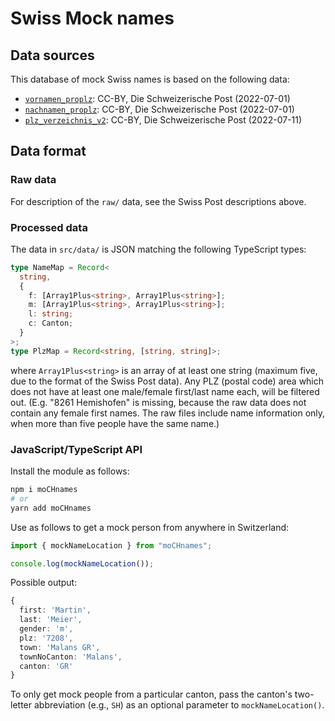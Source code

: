 # Swiss Mock names

## Data sources

This database of mock Swiss names is based on the following data:

- [`vornamen_proplz`](https://swisspost.opendatasoft.com/explore/dataset/vornamen_proplz/information/):
  CC-BY, Die Schweizerische Post (2022-07-01)
- [`nachnamen_proplz`](https://swisspost.opendatasoft.com/explore/dataset/nachnamen_proplz/information/):
  CC-BY, Die Schweizerische Post (2022-07-01)
- [`plz_verzeichnis_v2`](https://swisspost.opendatasoft.com/explore/dataset/plz_verzeichnis_v2/information/):
  CC-BY, Die Schweizerische Post (2022-07-11)

## Data format

### Raw data

For description of the `raw/` data, see the Swiss Post descriptions above.

### Processed data

The data in `src/data/` is JSON matching the following TypeScript types:

```typescript
type NameMap = Record<
  string,
  {
    f: [Array1Plus<string>, Array1Plus<string>];
    m: [Array1Plus<string>, Array1Plus<string>];
    l: string;
    c: Canton;
  }
>;
type PlzMap = Record<string, [string, string]>;
```

where `Array1Plus<string>` is an array of at least one string (maximum five, due
to the format of the Swiss Post data). Any PLZ (postal code) area which does not
have at least one male/female first/last name each, will be filtered out. (E.g.
"8261 Hemishofen" is missing, because the raw data does not contain any female
first names. The raw files include name information only, when more than five
people have the same name.)

### JavaScript/TypeScript API

Install the module as follows:

```sh
npm i moCHnames
# or
yarn add moCHnames
```

Use as follows to get a mock person from anywhere in Switzerland:

```typescript
import { mockNameLocation } from "moCHnames";

console.log(mockNameLocation());
```

Possible output:

```typescript
{
  first: 'Martin',
  last: 'Meier',
  gender: 'm',
  plz: '7208',
  town: 'Malans GR',
  townNoCanton: 'Malans',
  canton: 'GR'
}
```

To only get mock people from a particular canton, pass the canton's two-letter
abbreviation (e.g., `SH`) as an optional parameter to `mockNameLocation()`.

